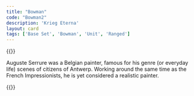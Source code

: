 ```yaml
---
title: "Bowman"
code: "Bowman2"
description: 'Krieg Eterna'
layout: card
tags: ['Base Set', 'Bowman', 'Unit', 'Ranged']
---
```

{{<card-detail-page title="Bowman2" artwork="The victory of the crossbow shooter by Auguste Serrure (1870)" >}}
<p class="rule-paragraph">
Auguste Serrure was a Belgian painter, famous for his genre (or everyday life) scenes of citizens of Antwerp.  Working around the same time as the French Impressionists, he is yet considered a realistic painter.
</p>
{{</card-detail-page>}}
